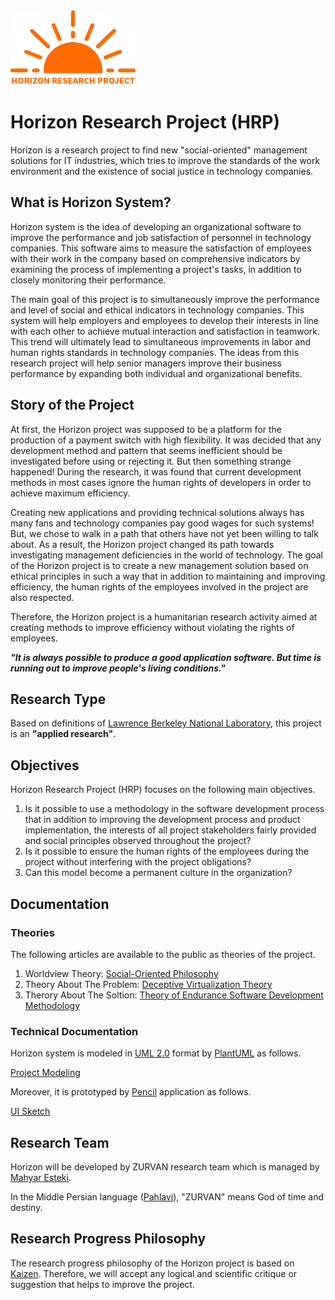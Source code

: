 <img src="https://raw.githubusercontent.com/mahyaresteki/Horizon/master/logo.png" width="200" height="120" style="margin-left:auto; margin-right:auto">

# Horizon Research Project (HRP)
Horizon is a research project to find new "social-oriented" management solutions for IT industries, which tries to improve the standards of the work environment and the existence of social justice in technology companies.

## What is Horizon System?
Horizon system is the idea of ​​developing an organizational software to improve the performance and job satisfaction of personnel in technology companies. This software aims to measure the satisfaction of employees with their work in the company based on comprehensive indicators by examining the process of implementing a project's tasks, in addition to closely monitoring their performance.

The main goal of this project is to simultaneously improve the performance and level of social and ethical indicators in technology companies. This system will help employers and employees to develop their interests in line with each other to achieve mutual interaction and satisfaction in teamwork. This trend will ultimately lead to simultaneous improvements in labor and human rights standards in technology companies. The ideas from this research project will help senior managers improve their business performance by expanding both individual and organizational benefits.

## Story of the Project
At first, the Horizon project was supposed to be a platform for the production of a payment switch with high flexibility. It was decided that any development method and pattern that seems inefficient should be investigated before using or rejecting it. But then something strange happened! During the research, it was found that current development methods in most cases ignore the human rights of developers in order to achieve maximum efficiency.

Creating new applications and providing technical solutions always has many fans and technology companies pay good wages for such systems! But, we chose to walk in a path that others have not yet been willing to talk about. As a result, the Horizon project changed its path towards investigating management deficiencies in the world of technology. The goal of the Horizon project is to create a new management solution based on ethical principles in such a way that in addition to maintaining and improving efficiency, the human rights of the employees involved in the project are also respected.

Therefore, the Horizon project is a humanitarian research activity aimed at creating methods to improve efficiency without violating the rights of employees.

**_"It is always possible to produce a good application software. But time is running out to improve people's living conditions."_**

## Research Type
Based on definitions of [Lawrence Berkeley	National	Laboratory](https://www.sjsu.edu/people/fred.prochaska/courses/ScWk170/s0/Basic-vs.-Applied-Research.pdf), this project is an **"applied research"**.

## Objectives
Horizon Research Project (HRP) focuses on the following main objectives.

1. Is it possible to use a methodology in the software development process that in addition to improving the development process and product implementation, the interests of all project stakeholders fairly provided and social principles observed throughout the project?
2. Is it possible to ensure the human rights of the employees during the project without interfering with the project obligations?
3. Can this model become a permanent culture in the organization?

## Documentation
### Theories
The following articles are available to the public as theories of the project.
1. Worldview Theory: [Social-Oriented Philosophy](https://github.com/mahyaresteki/Horizon/blob/master/Theories/Social_Oriented_Philosophy.pdf)
2. Theory About The Problem: [Deceptive Virtualization Theory](https://github.com/mahyaresteki/Horizon/blob/master/Theories/Deceptive_Virtualization_Theory.pdf)
3. Therory About The Soltion: [Theory of Endurance Software Development Methodology](https://github.com/mahyaresteki/Horizon/blob/master/Theories/Theory_of_Endurance_Software_Development_Methodology.pdf)

### Technical Documentation
Horizon system is modeled in [UML 2.0](https://en.wikipedia.org/wiki/Unified_Modeling_Language) format by [PlantUML](https://plantuml.com/) as follows.

[Project Modeling](https://github.com/mahyaresteki/Horizon/tree/master/HorizonModeling/HorizonUml/out)

Moreover, it is prototyped by [Pencil](https://pencil.evolus.vn/) application as follows.

[UI Sketch](https://github.com/mahyaresteki/Horizon/tree/master/HorizonModeling/HorizonUiSketch) 

## Research Team
Horizon will be developed by ZURVAN research team which is managed by [Mahyar Esteki](https://www.linkedin.com/in/mahyaresteki/).

In the Middle Persian language ([Pahlavi](https://en.wikipedia.org/wiki/Middle_Persian)), "ZURVAN" means God of time and destiny.

## Research Progress Philosophy
The research progress philosophy of the Horizon project is based on [Kaizen](https://en.wikipedia.org/wiki/Kaizen). Therefore, we will accept any logical and scientific critique or suggestion that helps to improve the project.
